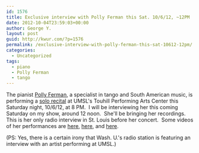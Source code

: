 ```yaml
---
id: 1576
title: Exclusive interview with Polly Ferman this Sat. 10/6/12, ~12PM
date: 2012-10-04T23:59:03+00:00
author: George Y.
layout: post
guid: http://kwur.com/?p=1576
permalink: /exclusive-interview-with-polly-ferman-this-sat-10612-12pm/
categories:
  - Uncategorized
tags:
  - piano
  - Polly Ferman
  - tango
---
```

<div class="pf-content">
  <p>
    The pianist <a href="http://www.pollyferman.net/">Polly Ferman</a>, a specialist in tango and South American music,&nbsp;is performing a <a href="http://www.touhill.org/default.asp?touhill=51&objId=958">solo recital</a> at UMSL's Touhill Performing Arts Center this Saturday night, 10/6/12,&nbsp;at 8 PM.&nbsp; I will be interviewing her this coming Saturday on my show, around 12 noon.&nbsp; She'll be bringing her recordings.&nbsp; This is her only radio interview in St. Louis before her concert.&nbsp;&nbsp;Some videos of her performances are <a href="http://www.youtube.com/embed/XR7lrnoRNaQ">here</a>, <a href="http://www.youtube.com/embed/NlIOvExtWE8">here</a>, and <a href="http://www.youtube.com/embed/GCw1rHNtMzs">here</a>.&nbsp;
  </p>
  
  <p>
    (PS: Yes, there is a certain irony that Wash. U.'s radio station is featuring an interview with an artist performing at UMSL.)
  </p>
</div>